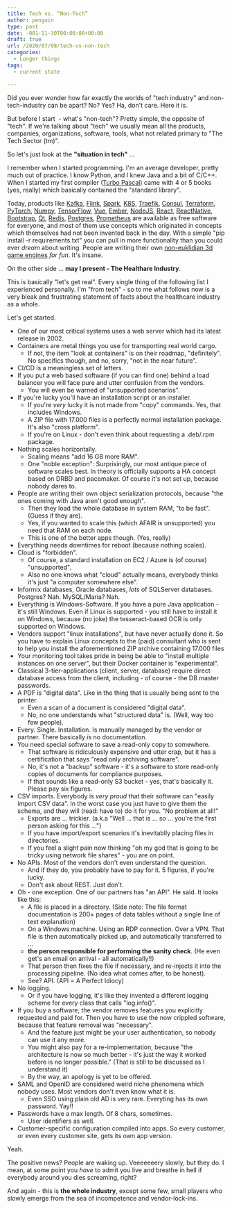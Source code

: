 ```yaml
---
title: Tech vs. “Non-Tech”
author: penguin
type: post
date: -001-11-30T00:00:00+00:00
draft: true
url: /2020/07/08/tech-vs-non-tech
categories:
  - Longer things
tags:
  - current state

---
```

Did you ever wonder how far exactly the worlds of "tech industry" and non-tech-industry can be apart? No? Yes? Ha, don't care. Here it is.

But before I start  - what's "non-tech"? Pretty simple, the opposite of "tech". If we're talking about "tech" we usually mean all the products, companies, organizations, software, tools, what not related primary to "The Tech Sector (tm)".

So let's just look at the **"situation in tech"** ...

I remember when I started programming. I'm an average developer, pretty much out of practice. I know Python, and I knew Java and a bit of C/C++. When I started my first compiler ([Turbo Pascal][1]) came with 4 or 5 books (yes, really) which basically contained the "standard library".

Today, products like [Kafka][2], [Flink][3], [Spark][4], [K8S][5], [Traefik][6], [Consul][7], [Terraform][8], [PyTorch][9], [Numpy][9], [TensorFlow][9], [Vue][10], [Ember][11], [NodeJS][12], [React][13], [ReactNative][14], [Bootstrap][15], [Qt][16], [Redis][17], [Postgres][18], [Prometheus][19] are available as free software for everyone, and most of them use concepts which originated in concepts which themselves had not been invented back in the day. With a simple "pip install -r requirements.txt" you can pull in more functionality than you could ever _dream_ about writing. People are writing their own [non-euklidian 3d game engines][20] _for fun_. It's insane.

On the other side ... **may I present - The Healthare Industry**.

This is basically "let's get real". Every single thing of the following list I experienced personally. I'm "from tech" - so to me what follows now is a very bleak and frustrating statement of facts about the healthcare industry as a whole.

Let's get started.

  * One of our most critical systems uses a web server which had its latest release in 2002.
  * Containers are metal things you use for transporting real world cargo. 
      * If not, the item "look at containers" is on their roadmap, "definitely". No specifics though, and no, sorry, "not in the near future".
  * CI/CD is a meaningless set of letters.
  * If you put a web based software (if you can find one) behind a load balancer you will face pure and utter confusion from the vendors. 
      * You will even be warned of "unsupported scenarios".
  * If you're lucky you'll have an installation script or an installer. 
      * If you're _very_ lucky it is not made from "copy" commands. Yes, that includes Windows.
      * A ZIP file with 17.000 files is a perfectly normal installation package. It's also "cross platform".
      * If you're on Linux - don't even think about requesting a .deb/.rpm package.
  * Nothing scales horizontally. 
      * Scaling means "add 16 GB more RAM".
      * One "noble exception": Surprisingly, our most antique piece of software scales best. In theory is officially supports a HA concept based on DRBD and pacemaker. Of course it's not set up, because nobody dares to.
  * People are writing their own object serialization protocols, because "the ones coming with Java aren't good enough". 
      * Then they load the whole database in system RAM, "to be fast". (Guess if they are).
      * Yes, if you wanted to scale this (which AFAIR is unsupported) you need that RAM on each node.
      * This is one of the better apps though. (Yes, really)
  * Everything needs downtimes for reboot (because nothing scales).
  * Cloud is "forbidden". 
      * Of course, a standard installation on EC2 / Azure is (of course) "unsupported".
      * Also no one knows what "cloud" actually means, everybody thinks it's just "a computer somewhere else".
  * Informix databases, Oracle databases, _lots_ of SQLServer databases. Postgres? Nah. MySQL/Maria? Nah.
  * Everything is Windows-Software. If you have a pure Java application - it's still Windows. Even if Linux is supported - you still have to install it on Windows, because (no joke) the tesseract-based OCR is only supported on Windows.
  * Vendors support "linux installations", but have never actually done it. So you have to explain Linux concepts to the (paid) consultant who is sent to help you install the aforementioned ZIP archive containing 17.000 files
  * Your monitoring tool takes pride in being be able to "install multiple instances on one server", but their Docker container is "experimental".
  * Classical 3-tier-applications (client, server, database) require direct database access from the client, including - of course - the DB master passwords.
  * A PDF is "digital data". Like in the thing that is usually being sent to the printer. 
      * Even a scan of a document is considered "digital data".
      * No, no one understands what "structured data" is. (Well, way too few people).
  * Every. Single. Installation. Is manually managed by the vendor or partner. There basically _is_ no documentation.
  * You need special software to save a read-only copy to somewhere. 
      * That software is ridiculously expensive and utter crap, but it has a certification that says "read only archiving software".
      * No, it's not a "backup" software - it's a software to store read-only copies of documents for compliance purposes.
      * If that sounds like a read-only S3 bucket - yes, that's basically it. Please pay six figures.
  * CSV imports. Everybody is _very proud_ that their software can "easily import CSV data". In the worst case you just have to give them the schema, and they will (read: have to) do it for you. "No problem at all!" 
      * Exports are ... trickier. (a.k.a "Well ... that is ... so ... you're the first person asking for this ...")
      * If you have import/export scenarios it's inevitablly placing files in directories.
      * If you feel a slight pain now thinking "oh my god that is going to be tricky using network file shares" - you are on point.
  * No APIs. Most of the vendors don't even understand the question. 
      * And if they do, you probably have to pay for it. 5 figures, if you're lucky.
      * Don't ask about REST. Just don't.
  * Oh - one exception. One of our partners has "an API". He said. It looks like this: 
      * A file is placed in a directory. (Side note: The file format documentation is 200+ pages of data tables without a single line of text explanation)
      * On a Windows machine. Using an RDP connection. Over a VPN. That file is then automatically picked up, and automatically transferred to ...
      * **the person responsible for performing the sanity check**. (He even get's an email on arrival - all automatically!!)
      * That person then fixes the file if necessary, and re-injects it into the processing pipeline. (No idea what comes after, to be honest).
      * See? API. (API = A Perfect Idiocy)
  * No logging. 
      * Or if you have logging, it's like they invented a different logging scheme for every class that calls "log.info()".
  * If you buy a software, the vendor removes features you explicitly requested and paid for. Then you have to use the now crippled software, because that feature removal was "necessary". 
      * And the feature just might be your user authentication, so nobody can use it any more.
      * You might also pay for a re-implementation, because "the architecture is now so much better - it's just the way it worked before is no longer possible." (That is still to be discussed as I understand it)
      * By the way, an apology is yet to be offered.
  * SAML and OpenID are considered weird niche phenomena which nobody uses. Most vendors don't even know what it is. 
      * Even SSO using plain old AD is very rare. Everyting has its own password. Yay!!
  * Passwords have a max length. Of 8 chars, sometimes. 
      * User identifiers as well.
  * Customer-specific configuration compiled into apps. So every customer, or even every customer site, gets its own app version.

Yeah.

The positive news? People are waking up. Veeeeeeery slowly, but they do. I mean, at some point you _have_ to admit you live and breathe in hell if everybody around you dies screaming, right?

And again - this is **the whole industry**, except some few, small players who slowly emerge from the sea of incompetence and vendor-lock-ins.

 [1]: https://en.wikipedia.org/wiki/Turbo_Pascal
 [2]: https://kafka.apache.org/
 [3]: https://flink.apache.org/
 [4]: https://spark.apache.org/
 [5]: https://kubernetes.io
 [6]: https://docs.traefik.io
 [7]: https://www.consul.io
 [8]: https://terraform.io
 [9]: https://www.tensorflow.org/
 [10]: https://vuejs.org
 [11]: https://emberjs.com/
 [12]: https://nodejs.org
 [13]: https://reactjs.org
 [14]: https://reactnative.dev
 [15]: https://getbootstrap.com
 [16]: https://qt.io
 [17]: https://redis.io
 [18]: https://postgresql.org
 [19]: https://prometheus.io
 [20]: https://www.youtube.com/watch?v=kEB11PQ9Eo8&list=PLChHnnPSNvIPznGRVYAE6Z-EcMnIYVhUQ&index=22&t=0s